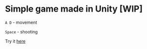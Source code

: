# Simple game made in Unity [WIP]

`A D` - movement

`Space` - shooting

Try it [here](https://aca18mj.github.io/)
